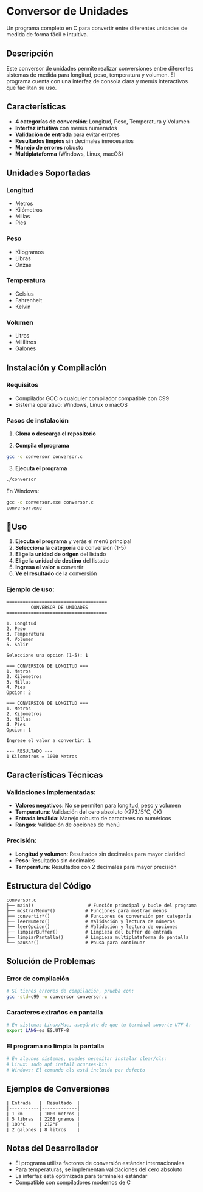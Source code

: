 # Conversor de Unidades

Un programa completo en C para convertir entre diferentes unidades de medida de forma fácil e intuitiva.

##  Descripción

Este conversor de unidades permite realizar conversiones entre diferentes sistemas de medida para longitud, peso, temperatura y volumen. El programa cuenta con una interfaz de consola clara y menús interactivos que facilitan su uso.

## Características

- **4 categorías de conversión**: Longitud, Peso, Temperatura y Volumen
- **Interfaz intuitiva** con menús numerados
- **Validación de entrada** para evitar errores
- **Resultados limpios** sin decimales innecesarios
- **Manejo de errores** robusto
- **Multiplataforma** (Windows, Linux, macOS)

##  Unidades Soportadas

###  Longitud
- Metros
- Kilómetros
- Millas
- Pies

###  Peso
- Kilogramos
- Libras
- Onzas

###  Temperatura
- Celsius
- Fahrenheit
- Kelvin

###  Volumen
- Litros
- Mililitros
- Galones

##  Instalación y Compilación

### Requisitos
- Compilador GCC o cualquier compilador compatible con C99
- Sistema operativo: Windows, Linux o macOS

### Pasos de instalación

1. **Clona o descarga el repositorio**


2. **Compila el programa**
```bash
gcc -o conversor conversor.c
```

3. **Ejecuta el programa**
```bash
./conversor
```

En Windows:
```cmd
gcc -o conversor.exe conversor.c
conversor.exe
```

## 📖Uso

1. **Ejecuta el programa** y verás el menú principal
2. **Selecciona la categoría** de conversión (1-5)
3. **Elige la unidad de origen** del listado
4. **Elige la unidad de destino** del listado
5. **Ingresa el valor** a convertir
6. **Ve el resultado** de la conversión

### Ejemplo de uso:
```
=====================================
         CONVERSOR DE UNIDADES
=====================================

1. Longitud
2. Peso
3. Temperatura
4. Volumen
5. Salir

Seleccione una opcion (1-5): 1

=== CONVERSION DE LONGITUD ===
1. Metros
2. Kilometros
3. Millas
4. Pies
Opcion: 2

=== CONVERSION DE LONGITUD ===
1. Metros
2. Kilometros
3. Millas
4. Pies
Opcion: 1

Ingrese el valor a convertir: 1

--- RESULTADO ---
1 Kilometros = 1000 Metros
```

##  Características Técnicas

### Validaciones implementadas:
- **Valores negativos**: No se permiten para longitud, peso y volumen
- **Temperatura**: Validación del cero absoluto (-273.15°C, 0K)
- **Entrada inválida**: Manejo robusto de caracteres no numéricos
- **Rangos**: Validación de opciones de menú

### Precisión:
- **Longitud y volumen**: Resultados sin decimales para mayor claridad
- **Peso**: Resultados sin decimales 
- **Temperatura**: Resultados con 2 decimales para mayor precisión

##  Estructura del Código

```
conversor.c
├── main()                    # Función principal y bucle del programa
├── mostrarMenu*()           # Funciones para mostrar menús
├── convertir*()             # Funciones de conversión por categoría
├── leerNumero()             # Validación y lectura de números
├── leerOpcion()             # Validación y lectura de opciones
├── limpiarBuffer()          # Limpieza del buffer de entrada
├── limpiarPantalla()        # Limpieza multiplataforma de pantalla
└── pausar()                 # Pausa para continuar
```

##  Solución de Problemas

### Error de compilación
```bash
# Si tienes errores de compilación, prueba con:
gcc -std=c99 -o conversor conversor.c
```

### Caracteres extraños en pantalla
```bash
# En sistemas Linux/Mac, asegúrate de que tu terminal soporte UTF-8:
export LANG=es_ES.UTF-8
```

### El programa no limpia la pantalla
```bash
# En algunos sistemas, puedes necesitar instalar clear/cls:
# Linux: sudo apt install ncurses-bin
# Windows: El comando cls está incluido por defecto
```

##  Ejemplos de Conversiones
```
| Entrada   |  Resultado  |
|-----------|-------------|
| 1 km      | 1000 metros |
| 5 libras  | 2268 gramos |
| 100°C     | 212°F       |
| 2 galones | 8 litros    |
```
##  Notas del Desarrollador

- El programa utiliza factores de conversión estándar internacionales
- Para temperaturas, se implementan validaciones del cero absoluto
- La interfaz está optimizada para terminales estándar
- Compatible con compiladores modernos de C